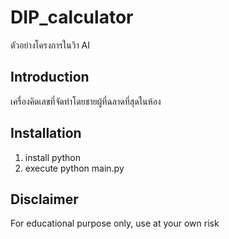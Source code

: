 # DIP_calculator
ตัวอย่างโครงการในวิา AI

## Introduction
เครื่องคิดเลขที่จัดทำโดยชายผู้ที่ฉลาดที่สุดในห้อง

## Installation
1. install python
2. execute python main.py

## Disclaimer
For educational purpose only, use at your own risk